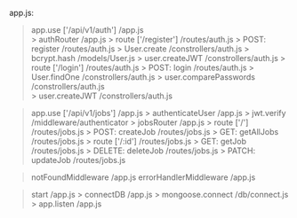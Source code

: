 app.js:

   > app.use ['/api/v1/auth']                            /app.js   
      > authRouter                                       /app.js
         > route ['/register']                              /routes/auth.js
            > POST: register                                /routes/auth.js
               > User.create                                   /constrollers/auth.js
                  > bcrypt.hash                                   /models/User.js
               > user.createJWT                                /constrollers/auth.js
         > route ['/login']                                 /routes/auth.js
            > POST: login                                   /routes/auth.js
               > User.findOne                                  /constrollers/auth.js
               > user.comparePasswords                         /constrollers/auth.js        
               > user.createJWT                                /constrollers/auth.js
   
   > app.use ['/api/v1/jobs']                            /app.js
      > authenticateUser                                 /app.js
         > jwt.verify                                       /middleware/authenticator
      > jobsRouter                                       /app.js
         > route ['/']                                      /routes/jobs.js
            > POST: createJob                               /routes/jobs.js
            > GET: getAllJobs                               /routes/jobs.js
         > route ['/:id']                                   /routes/jobs.js
            > GET: getJob                                   /routes/jobs.js
            > DELETE: deleteJob                             /routes/jobs.js
            > PATCH: updateJob                              /routes/jobs.js

   > notFoundMiddleware                                  /app.js
   > errorHandlerMiddleware                              /app.js

   > start                                               /app.js
      > connectDB                                        /app.js
         > mongoose.connect                                 /db/connect.js
      > app.listen                                       /app.js